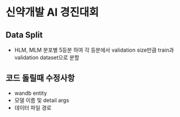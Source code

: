 # 신약개발 AI 경진대회

## Data Split
- HLM, MLM 분포별 5등분 하여 각 등분에서 validation size만큼 train과 validation dataset으로 분할


## 코드 돌릴때 수정사항
- wandb entity
- 모델 이름 및 detail args
- 데이터 파일 경로
